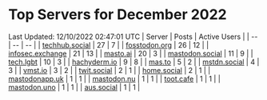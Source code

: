 # Top Servers for December 2022
Last Updated: 12/10/2022 02:47:01 UTC
| Server | Posts | Active Users |
| -- | -- | -- |
| [techhub.social](https://techhub.social/tags/PowerShell) | 27 | 7 |
| [fosstodon.org](https://fosstodon.org/tags/PowerShell) | 26 | 12 |
| [infosec.exchange](https://infosec.exchange/tags/PowerShell) | 21 | 13 |
| [masto.ai](https://masto.ai/tags/PowerShell) | 20 | 3 |
| [mastodon.social](https://mastodon.social/tags/PowerShell) | 11 | 9 |
| [tech.lgbt](https://tech.lgbt/tags/PowerShell) | 10 | 3 |
| [hachyderm.io](https://hachyderm.io/tags/PowerShell) | 9 | 8 |
| [mas.to](https://mas.to/tags/PowerShell) | 5 | 2 |
| [mstdn.social](https://mstdn.social/tags/PowerShell) | 4 | 3 |
| [vmst.io](https://vmst.io/tags/PowerShell) | 3 | 2 |
| [twit.social](https://twit.social/tags/PowerShell) | 2 | 1 |
| [home.social](https://home.social/tags/PowerShell) | 2 | 1 |
| [mastodonapp.uk](https://mastodonapp.uk/tags/PowerShell) | 1 | 1 |
| [mastodon.nu](https://mastodon.nu/tags/PowerShell) | 1 | 1 |
| [toot.cafe](https://toot.cafe/tags/PowerShell) | 1 | 1 |
| [mastodon.uno](https://mastodon.uno/tags/PowerShell) | 1 | 1 |
| [aus.social](https://aus.social/tags/PowerShell) | 1 | 1 |
